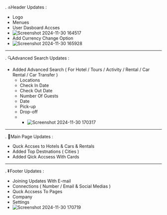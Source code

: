 . 🔝Header Updates :
  + Logo
  + Menues
  + User Dasboard Accses 
  + ![Screenshot 2024-11-30 164517](https://github.com/user-attachments/assets/2bea9c00-2915-4ed7-8be6-c02fd8ac2ea4)
  + Add Currency Change Option
  + ![Screenshot 2024-11-30 165928](https://github.com/user-attachments/assets/0acef536-4915-4b76-beb6-a14236288abb)
------
. 🔍Advanced Search Updates :
  + Added Advanced Search ( For Hotel / Tours / Activity / Rental / Car Rental / Car Transfer )
      + Locations
      + Check In Date
      + Check Out Date
      + Number Of Guests
      + Date
      + Pick-up
      + Drop-off
      + + ![Screenshot 2024-11-30 170317](https://github.com/user-attachments/assets/a062edb2-f15e-478b-86dd-f2f2c5697010)
------
. 📃Main Page Updates :  
  + Quck Accses to Hotels & Cars & Rentals
  + Added Top Destnations ( Cities )
  + Added Qick Accsess With Cards
------
. ⏬Footer Updates :
  + Joining Updates With E-mail
  + Connections ( Number / Email & Social Medias )
  + Quck Accsess To Pages
  + Company
  + Settings
  + ![Screenshot 2024-11-30 170719](https://github.com/user-attachments/assets/924d5f94-2301-48c8-8bf4-9b7de40728b3)




